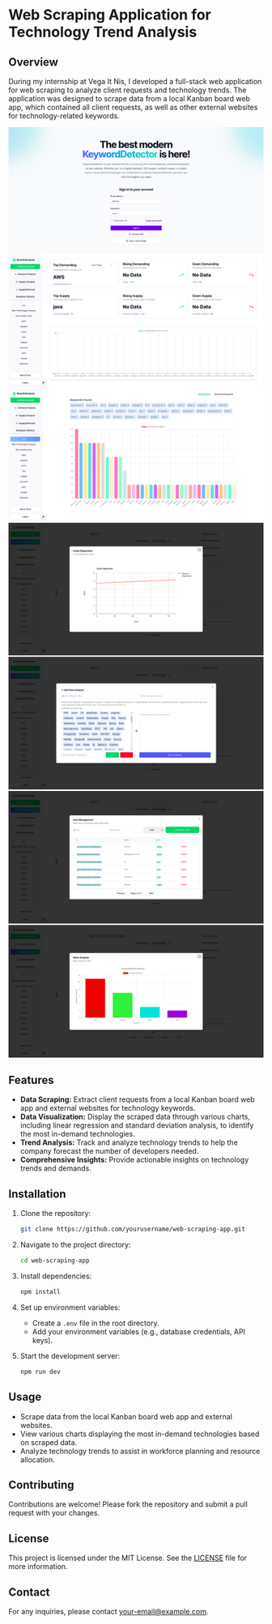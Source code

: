 
# Web Scraping Application for Technology Trend Analysis

## Overview

During my internship at Vega It Nis, I developed a full-stack web application for web scraping to analyze client requests and technology trends. The application was designed to scrape data from a local Kanban board web app, which contained all client requests, as well as other external websites for technology-related keywords.

![Picture1](https://github.com/brankovicvukasin/Intership-Project/blob/main/pictures/1.png "pic1")
![Picture2](https://github.com/brankovicvukasin/Intership-Project/blob/main/pictures/2.png "pic2")
![Picture3](https://github.com/brankovicvukasin/Intership-Project/blob/main/pictures/3.png "pic3")
![Picture4](https://github.com/brankovicvukasin/Intership-Project/blob/main/pictures/4.png "pic4")
![Picture5](https://github.com/brankovicvukasin/Intership-Project/blob/main/pictures/5.png "pic5")
![Picture6](https://github.com/brankovicvukasin/Intership-Project/blob/main/pictures/6.png "pic6")
![Picture7](https://github.com/brankovicvukasin/Intership-Project/blob/main/pictures/7.png "pic7")

## Features

- **Data Scraping:** Extract client requests from a local Kanban board web app and external websites for technology keywords.
- **Data Visualization:** Display the scraped data through various charts, including linear regression and standard deviation analysis, to identify the most in-demand technologies.
- **Trend Analysis:** Track and analyze technology trends to help the company forecast the number of developers needed.
- **Comprehensive Insights:** Provide actionable insights on technology trends and demands.

## Installation

1. Clone the repository:
   ```sh
   git clone https://github.com/yourusername/web-scraping-app.git
   ```

2. Navigate to the project directory:
   ```sh
   cd web-scraping-app
   ```

3. Install dependencies:
   ```sh
   npm install
   ```

4. Set up environment variables:
   - Create a `.env` file in the root directory.
   - Add your environment variables (e.g., database credentials, API keys).

5. Start the development server:
   ```sh
   npm run dev
   ```

## Usage

- Scrape data from the local Kanban board web app and external websites.
- View various charts displaying the most in-demand technologies based on scraped data.
- Analyze technology trends to assist in workforce planning and resource allocation.

## Contributing

Contributions are welcome! Please fork the repository and submit a pull request with your changes.

## License

This project is licensed under the MIT License. See the [LICENSE](LICENSE) file for more information.

## Contact

For any inquiries, please contact [your-email@example.com](mailto:your-email@example.com).
